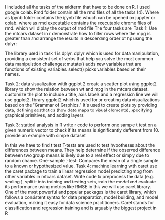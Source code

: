 I included all the tasks of the midterm that have to be done on R. I used google colab.
Rmd folder contain all the rmd files of all the tasks (4).
Where as Ipynb folder contains the ipynb file whuch can be opened on jupyter or colab.
where as rmd executable contains the executable chrome files of rmd. which will diplay the output of rmd file
 The four tasks are:
 Task 1:
 Use the mtcars dataset in r demonstrate how to filter rows where the mpg is greater than  and arrange the results in descending order of hp using the dplyr:
 
 The library used in task 1 is dplyr.
 dplyr which is used for data manipulation, providing a consistent set of verbs that help you solve the most common data manipulation challenges: mutate() adds new variables that are functions of existing variables. select() picks variables based on their names.
 
 Task 2:
 data visualization witth ggplot 2 create a scatter plot using ggplot2 library to show the relation between wt and mpg in the mtcars dataset. customize the plot to include a title, axis labels and a regression line
 we will use ggplot2.
 library ggplot2 which is used for or creating data visualizations based on the "Grammar of Graphics." It's used to create plots by providing data, defining aesthetics (how data maps to visual elements), specifying graphical primitives, and adding layers
 
 Task 3:
 statical analysis in R write r code to perform one sample t test on a given numeric vector to check if its means is significantly defferent from 10. provide an example with simple dataset
  
  In this we have to find t test
  T-tests are used to test hypotheses about the differences between means. They help determine if the observed difference between two group means is likely due to a real effect or simply due to random chance. 
One-sample t-test: Compares the mean of a single sample to a known or hypothesized value. 
  Task 4:
  machine learning with caret use the caret package to train a linear regression model predicting mpg from other variables in mtcars dataset. Write code to preprocess the data (e.g. scaling ), split it into training and testing sets, train the model and evaluate its performance using metrics like RMSE 
  in this we will use caret library.
  One of the most powerful and popular packages is the caret library, which follows a consistent syntax for data preparation, model building, and model evaluation, making it easy for data science practitioners. Caret stands for classification and regression training and is arguably the biggest project in R
